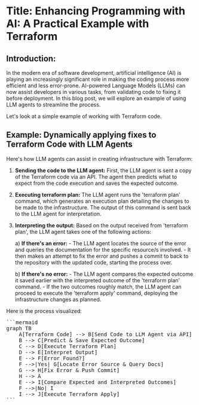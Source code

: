 # Title: Enhancing Programming with AI: A Practical Example with Terraform

## Introduction:

In the modern era of software development, artificial intelligence (AI) is playing an increasingly significant role in making the coding process more efficient and less error-prone. AI-powered Language Models (LLMs) can now assist developers in various tasks, from validating code to fixing it before deployment. In this blog post, we will explore an example of using LLM agents to streamline the process.

Let's look at a simple example of working with Terraform code.

## Example: Dynamically applying fixes to Terraform Code with LLM Agents

Here's how LLM agents can assist in creating infrastructure with Terraform:

1. **Sending the code to the LLM agent:** First, the LLM agent is sent a copy of the Terraform code via an API. The agent then predicts what to expect from the code execution and saves the expected outcome.

2. **Executing terraform plan:** The LLM agent runs the 'terraform plan' command, which generates an execution plan detailing the changes to be made to the infrastructure. The output of this command is sent back to the LLM agent for interpretation.

3. **Interpreting the output:** Based on the output received from 'terraform plan', the LLM agent takes one of the following actions:

    a) **If there's an error:**
        - The LLM agent locates the source of the error and queries the documentation for the specific resource/s involved.
        - It then makes an attempt to fix the error and pushes a commit to back to the repository with the updated code, starting the process over.

    b) **If there's no error:**
        - The LLM agent compares the expected outcome it saved earlier with the interpreted outcome of the 'terraform plan' command.
        - If the two outcomes roughly match, the LLM agent can proceed to execute the 'terraform apply' command, deploying the infrastructure changes as planned.

Here is the process visualized:

<pre>
```mermaid
graph TB
    A[Terraform Code] --> B[Send Code to LLM Agent via API]
    B --> C[Predict & Save Expected Outcome]
    C --> D[Execute Terraform Plan]
    D --> E[Interpret Output]
    E --> F[Error Found?]
    F -->|Yes| G[Locate Error Source & Query Docs]
    G --> H[Fix Error & Push Commit]
    H --> A
    E --> I[Compare Expected and Interpreted Outcomes]
    F -->|No| I
    I --> J[Execute Terraform Apply]
```
</pre>